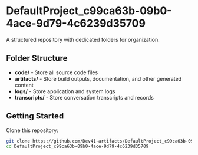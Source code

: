 # DefaultProject_c99ca63b-09b0-4ace-9d79-4c6239d35709
A structured repository with dedicated folders for organization.

## Folder Structure

- **code/** - Store all source code files
- **artifacts/** - Store build outputs, documentation, and other generated content
- **logs/** - Store application and system logs
- **transcripts/** - Store conversation transcripts and records

## Getting Started

Clone this repository:
```bash
git clone https://github.com/Dev41-artifacts/DefaultProject_c99ca63b-09b0-4ace-9d79-4c6239d35709
cd DefaultProject_c99ca63b-09b0-4ace-9d79-4c6239d35709
```
